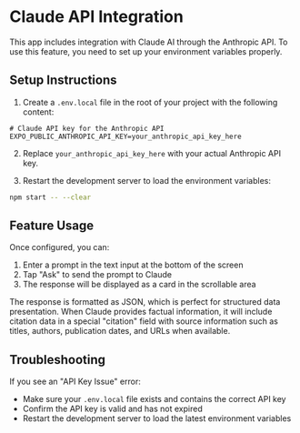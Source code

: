 # Claude API Integration

This app includes integration with Claude AI through the Anthropic API. To use this feature, you need to set up your environment variables properly.

## Setup Instructions

1. Create a `.env.local` file in the root of your project with the following content:

```
# Claude API key for the Anthropic API
EXPO_PUBLIC_ANTHROPIC_API_KEY=your_anthropic_api_key_here
```

2. Replace `your_anthropic_api_key_here` with your actual Anthropic API key.

3. Restart the development server to load the environment variables:

```bash
npm start -- --clear
```

## Feature Usage

Once configured, you can:

1. Enter a prompt in the text input at the bottom of the screen
2. Tap "Ask" to send the prompt to Claude
3. The response will be displayed as a card in the scrollable area

The response is formatted as JSON, which is perfect for structured data presentation. When Claude provides factual information, it will include citation data in a special "citation" field with source information such as titles, authors, publication dates, and URLs when available.

## Troubleshooting

If you see an "API Key Issue" error:

- Make sure your `.env.local` file exists and contains the correct API key
- Confirm the API key is valid and has not expired
- Restart the development server to load the latest environment variables
